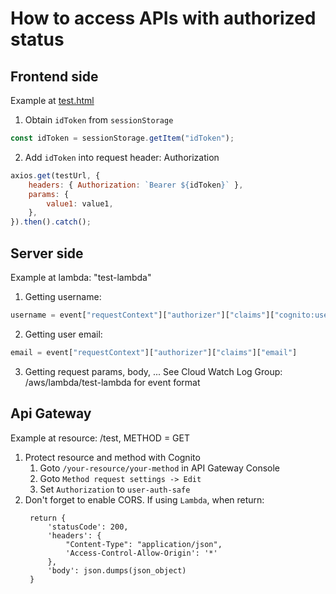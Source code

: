 # How to access APIs with authorized status

## Frontend side
Example at [test.html](./test.html)
1. Obtain ```idToken``` from ```sessionStorage```
```js
const idToken = sessionStorage.getItem("idToken");
```
2. Add ```idToken``` into request header: Authorization
```js
axios.get(testUrl, {
    headers: { Authorization: `Bearer ${idToken}` },
    params: {
        value1: value1,
    },
}).then().catch();
```

## Server side
Example at lambda: "test-lambda"  
1. Getting username:
```py
username = event["requestContext"]["authorizer"]["claims"]["cognito:username"]
```
2. Getting user email:
```py
email = event["requestContext"]["authorizer"]["claims"]["email"]
```
3. Getting request params, body, ...
See Cloud Watch Log Group: /aws/lambda/test-lambda for event format  

## Api Gateway
Example at resource: /test, METHOD = GET  
1. Protect resource and method with Cognito  
   1. Goto ```/your-resource/your-method``` in API Gateway Console  
   2. Goto ```Method request settings -> Edit```  
   3. Set ```Authorization``` to ```user-auth-safe```
2. Don't forget to enable CORS. If using `Lambda`, when return:
   ```
    return {
        'statusCode': 200,
        'headers': { 
            "Content-Type": "application/json",
            'Access-Control-Allow-Origin': '*'
        },
        'body': json.dumps(json_object)
    }
   ```